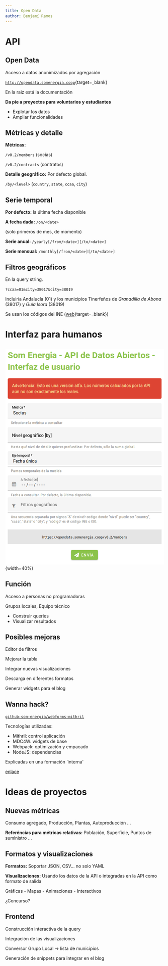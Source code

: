 ```yaml
---
title: Open Data
author: Benjamí Ramos
---
```


# API

## Open Data

Acceso a datos anonimizados por agregación

[`http://opendata.somenergia.coop`](http://opendata.somenergia.coop){target=_blank}

En la raiz está la documentación

**Da pie a proyectos para voluntarios y estudiantes**

- Explotar los datos
- Ampliar funcionalidades

## Métricas y detalle

**Métricas:**

`/v0.2/members` (socias)

`/v0.2/contracts` (contratos)

**Detalle geográfico:**
Por defecto global.

`/by/<level>`
(`country`, `state`, `ccaa`, `city`)



## Serie temporal

**Por defecto:** la última fecha disponible

**A fecha dada:** `/on/<date>`

(solo primeros de mes, de momento)

**Serie anual:** `/yearly[/from/<date>][/to/<date>]`

**Serie mensual:** `/monthly[/from/<date>][/to/<date>]`


## Filtros geográficos

En la query string.

`?ccaa=01&city=38017&city=38019`

Incluiría Andalucía (01) y los municipios Tinerfeños de 
_Granadilla de Abona_ (38017) y
_Guía Isora_ (38019)

Se usan los códigos del INE ([web](http://www.ine.es/daco/daco42/codmun/codmunmapa.htm){target=_blank})

# Interfaz para humanos

## 

![](../images/opendata-frontend.png){width=40%}

## Función

Acceso a personas no programadoras

Grupos locales, Equipo técnico

- Construir queries
- Visualizar resultados


## Posibles mejoras

Editor de filtros

Mejorar la tabla

Integrar nuevas visualizaciones

Descarga en diferentes formatos

Generar widgets para el blog

## Wanna hack?

[`github:som-energia/webforms-mithril`](github.com/som-energia/webforms-mithril`)

Tecnologías utilizadas:

- Mithril: control aplicación
- MDC4W: widgets de base
- Webpack: optimización y empacado
- NodeJS: dependencias

Explicadas en una formación 'interna'

[enlace]()


# Ideas de proyectos

## Nuevas métricas

Consumo agregado,
Producción,
Plantas,
Autoproducción
...

**Referéncias para métricas relativas:**
Población,
Superficie,
Puntos de suministro
...

## Formatos y visualizaciones

**Formatos:** Soportar JSON, CSV... no solo YAML

**Visualizaciones:** Usando los datos de la API o integradas en la API como formato de salida

Gráficas -
Mapas -
Animaciones -
Interactivos

¿Concurso?

## Frontend

Construcción interactiva de la query

Integración de las visualizaciones

Conversor Grupo Local -> lista de municipios

Generación de snippets para integrar en el blog












